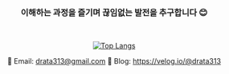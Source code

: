 <div align="center">
  <h3>이해하는 과정을 즐기며 끊임없는 발전을 추구합니다 😊</h1> 
</div>

<div align="center"> 
  <br />
  
[![Top Langs](https://github-readme-stats.vercel.app/api/top-langs/?username=Yongho5580&theme=dark&layout=compact&hide_title=true)](https://github.com/Yongho5580)
  
</div>

<div align="center">
  
📩 Email: drata313@gmail.com   📗 Blog: https://velog.io/@drata313
  
</div>

